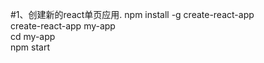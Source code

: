 #1、创建新的react单页应用.
npm install -g create-react-app</br>
create-react-app my-app</br>
cd my-app</br>
npm start</br>
